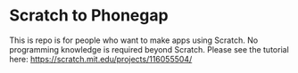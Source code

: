 # Scratch to Phonegap

This is repo is for people who want to make apps using Scratch. No programming knowledge is required beyond Scratch. Please see the 
tutorial here: https://scratch.mit.edu/projects/116055504/

